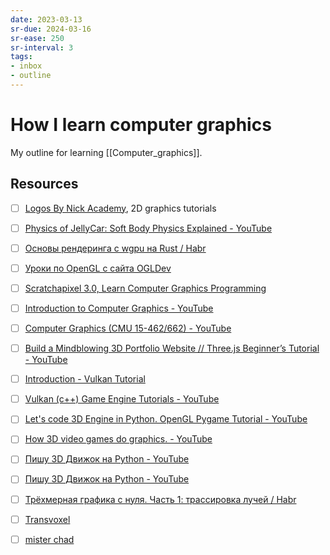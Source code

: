 ```yaml
---
date: 2023-03-13
sr-due: 2024-03-16
sr-ease: 250
sr-interval: 3
tags:
- inbox
- outline
---
```


# How I learn computer graphics

My outline for learning [[Computer_graphics]].

## Resources

- [ ] [Logos By Nick Academy](https://logosbynick.teachable.com/courses), 2D graphics tutorials
- [ ] [Physics of JellyCar: Soft Body Physics Explained - YouTube](https://www.youtube.com/watch?v=3OmkehAJoyo)
- [ ] [Основы рендеринга с wgpu на Rust / Habr](https://habr.com/en/companies/otus/articles/658859/)
- [ ] [Уроки по OpenGL с сайта OGLDev](https://triplepointfive.github.io/ogltutor/)
- [ ] [Scratchapixel 3.0, Learn Computer Graphics Programming](https://www.scratchapixel.com/)
- [ ] [Introduction to Computer Graphics - YouTube](https://www.youtube.com/playlist?list=PLplnkTzzqsZTfYh4UbhLGpI5kGd5oW_Hh)
- [ ] [Computer Graphics (CMU 15-462/662) - YouTube](https://www.youtube.com/playlist?list=PL9_jI1bdZmz2emSh0UQ5iOdT2xRHFHL7E)
- [ ] [Build a Mindblowing 3D Portfolio Website // Three.js Beginner’s Tutorial - YouTube](https://youtu.be/Q7AOvWpIVHU)
- [ ] [Introduction - Vulkan Tutorial](https://vulkan-tutorial.com/)
- [ ] [Vulkan (c++) Game Engine Tutorials - YouTube](https://www.youtube.com/playlist?list=PL8327DO66nu9qYVKLDmdLW_84-yE4auCR)
- [ ] [Let's code 3D Engine in Python. OpenGL Pygame Tutorial - YouTube](https://youtu.be/eJDIsFJN4OQ)
- [ ] [How 3D video games do graphics. - YouTube](https://www.youtube.com/watch?v=bGe-d09Nc_M)
- [ ] [Пишу 3D Движок на Python - YouTube](https://www.youtube.com/watch?v=Scn96t7mwC4)
- [ ] [Пишу 3D Движок на Python - YouTube](https://www.youtube.com/watch?v=Scn96t7mwC4)
- [ ] [Трёхмерная графика с нуля. Часть 1: трассировка лучей / Habr](https://habr.com/en/articles/342510/)
- [ ] [Transvoxel](https://transvoxel.org/Transvoxel.pdf)
- [ ] [mister chad](https://mister-chad.com/welcome)

